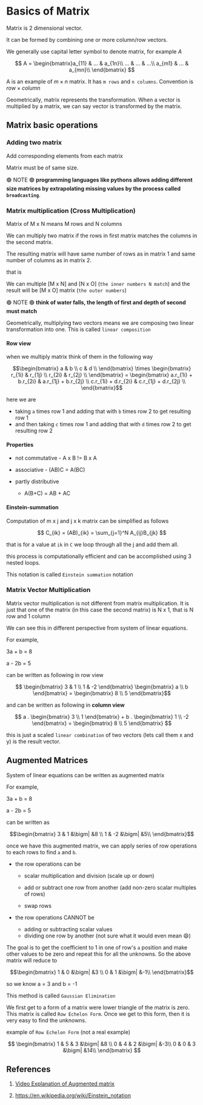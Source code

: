 # Basics of Matrix

Matrix is 2 dimensional vector.

It can be formed by combining one or more column/row vectors.

We generally use capital letter symbol to denote matrix, for example $A$

$$
A = \begin{bmatrix}a_{11} & ... & a_{1n}\\
... & ... & ...\\
a_{m1} & ... & a_{mn}\\
\end{bmatrix}
$$

A is an example of $m\times n$ matrix. It has `m rows` and `n columns`. Convention is $row \times column$

Geometrically, matrix represents the transformation. When a vector is multiplied by a matrix, we can say vector is transformed by the matrix.

## Matrix basic operations

### Adding two matrix

Add corresponding elements from each matrix

Matrix must be of same size.

🟢 NOTE 🟢 **programming languages like pythons allows adding different size matrices by extrapolating missing values by the process called `broadcasting`**.

### Matrix multiplication (Cross Multiplication)

Matrix of M x N means M rows and N columns

We can multiply two matrix if the rows in first matrix matches the columns in the second matrix.

The resulting matrix will have same number of rows as in matrix 1 and same number of columns as in matrix 2.

that is

We can multiple [M x N] and [N x O] (`the inner numbers N match`)
and the result will be [M x O] matrix (`the outer numbers`)

🟢 NOTE 🟢 **think of water falls, the length of first and depth of second must match**

Geometrically, multiplying two vectors means we are composing two linear transformation into one. This is called `linear composition`

#### Row view

when we multiply matrix think of them in the following way

$$\begin{bmatrix} a & b \\
c & d \\
\end{bmatrix} \times \begin{bmatrix} r_{1i} & r_{1j} \\
r_{2i} & r_{2j} \\
\end{bmatrix} = \begin{bmatrix} a.r_{1i} + b.r_{2i} & a.r_{1j} + b.r_{2j} \\
c.r_{1i} + d.r_{2i} & c.r_{1j} + d.r_{2j} \\
\end{bmatrix}$$

here we are

* taking `a` times row 1 and adding that with `b` times row 2 to get resulting row 1
* and then taking `c` times row 1 and adding that with `d` times row 2 to get resulting row 2

#### Properties

* not commutative - A x B != B x A

* associative - (AB)C = A(BC)

* partly distributive
    * A(B+C) = AB + AC

#### Einstein-summation

Computation of m x j and j x k matrix can be simplified as follows

$$
C_{ik} = (AB)_{ik} = \sum_{j=1}^N A_{ij}B_{jk}
$$

that is
for a value at `ik` in `C` we loop through all the j and add them all.

this process is computationally efficient and can be accomplished using 3 nested loops.

This notation is called `Einstein summation` notation

### Matrix Vector Multiplication

Matrix vector multiplication is not different from matrix multiplication. It is just that one of the matrix (in this case the second matrix) is N x 1, that is N row and 1 column

We can see this in different perspective from system of linear equations.

For example,

3a + b = 8

a - 2b = 5

can be written as following in row view

$$ \begin{bmatrix} 3 & 1 \\
1 & -2 \end{bmatrix} \begin{bmatrix} a \\
b \end{bmatrix} = \begin{bmatrix} 8 \\ 5
\end{bmatrix}$$

and can be written as following in **column view**

$$ a . \begin{bmatrix} 3 \\
1 \end{bmatrix} + b . \begin{bmatrix} 1 \\
-2 \end{bmatrix} = \begin{bmatrix} 8 \\
5 \end{bmatrix} $$

this is just a scaled `linear combination` of two vectors (lets call them x and y) is the result vector.


## Augmented Matrices

System of linear equations can be written as augmented matrix

For example,

3a + b = 8

a - 2b = 5

can be written as

$$\begin{bmatrix} 3 & 1 &\bigm| &8 \\
1 & -2 &\bigm| &5\\
\end{bmatrix}$$

once we have this augmented matrix, we can apply series of row operations to each rows to find `a` and `b`.

* the row operations can be

  * scalar multiplication and division (scale up or down)

  * add or subtract one row from another (add non-zero scalar multiples of rows)
  * swap rows

* the row operations CANNOT be
  * adding or subtracting scalar values
  * dividing one row by another (not sure what it would even mean 😄)

The goal is to get the coefficient to 1 in one of row's `a` position and make other values to be zero and repeat this for all the unknowns. So the above matrix will reduce to

$$\begin{bmatrix} 1 & 0 &\bigm| &3 \\
0 & 1 &\bigm| &-1\\
\end{bmatrix}$$

so we know a = 3 and b = -1

This method is called `Gaussian Elimination`

We first get to a form of a matrix were lower triangle of the matrix is zero. This matrix is called `Row Echelon Form`. Once we get to this form, then it is very easy to find the unknowns.

example of `Row Echelon Form` (not a real example)

$$
\begin{bmatrix}
1 & 5 & 3 &\bigm| &8 \\
0 & 4 & 2 &\bigm| &-3\\
0 & 0 & 3 &\bigm| &14\\
\end{bmatrix}
$$

## References

1. [Video Explanation of Augmented matrix](https://www.youtube.com/watch?v=sza_BKR2KFc&list=PL5KkMZvBpo5C6yh94U8m_9TL6MplIK9RZ)

2. <https://en.wikipedia.org/wiki/Einstein_notation>
